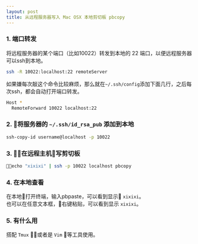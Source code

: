```yaml
---
layout: post
title: 从远程服务器写入 Mac OSX 本地剪切板 pbcopy 
---
```


### **1.** 端口转发
将远程服务器的某个端口（比如10022）转发到本地的 22 端口，以便远程服务器可以ssh到本地。
```sh
ssh -R 10022:localhost:22 remoteServer
```

如果嫌每次敲这个命令比较麻烦，那么就在`~/.ssh/config`添加下面几行，之后每次ssh，都会自动打开端口转发。
```sh
Host *
  RemoteForward 10022 localhost:22
```

### __2.__ 将服务器的 `~/.ssh/id_rsa_pub` 添加到本地
```sh
ssh-copy-id username@localhost -p 10022
```

### __3.__ 在远程主机写剪切板
```sh
echo "xixixi" | ssh -p 10022 localhost pbcopy
```

### __4.__ 在本地查看
在本地打开终端，输入pbpaste，可以看到显示 `xixixi`。  
也可以在任意文本框，右键粘贴，可以看到显示 `xixixi`。


### __5.__ 有什么用
搭配 `Tmux` 或者是 `Vim` 等工具使用。